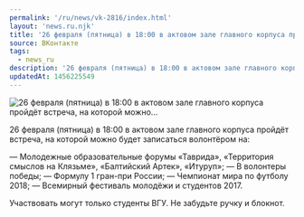```yaml
---
permalink: '/ru/news/vk-2816/index.html'
layout: 'news.ru.njk'
title: '26 февраля (пятница) в 18:00 в актовом зале главного корпуса пройдёт встреча, на которой можно…'
source: ВКонтакте
tags:
  - news_ru
description: '26 февраля (пятница) в 18:00 в актовом зале главного корпуса пройдёт встреча, на которой можно…'
updatedAt: 1456225549
---
```

![26 февраля (пятница) в 18:00 в актовом зале главного корпуса пройдёт встреча, на которой можно…](https://sun9-75.userapi.com/impf/c633823/v633823484/1770a/9A7OM28ECsg.jpg?size=1280x720&quality=96&proxy=1&sign=4d6bf738bcb6acae9ec50db629a43288&c_uniq_tag=ll_HdrsDve9tvUTchDE5EEUb6tCVlQFzvJrxDAPGOHw&type=album)

26 февраля (пятница) в 18:00 в актовом зале главного корпуса пройдёт встреча, на которой можно будет записаться волонтёром на:

— Молодежные образовательные форумы «Таврида», «Территория смыслов на Клязьме», «Балтийский Артек», «Итуруп»;
— В волонтеры победы;
— Формулу 1 гран-при России;
— Чемпионат мира по футболу 2018;
— Всемирный фестиваль молодёжи и студентов 2017.

Участвовать могут только студенты ВГУ. Не забудьте ручку и блокнот.
